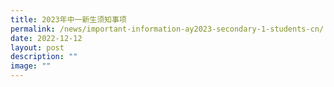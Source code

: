```yaml
---
title: 2023年中一新生须知事项
permalink: /news/important-information-ay2023-secondary-1-students-cn/
date: 2022-12-12
layout: post
description: ""
image: ""
---
```

